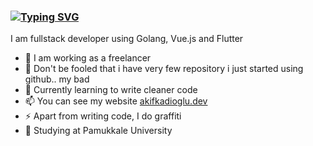 ### [![Typing SVG](https://readme-typing-svg.demolab.com?font=Gloria+Hallelujah&pause=1000&width=435&lines=Full+Stack+Web+Developer)](https://git.io/typing-svg)

I am fullstack developer using Golang, Vue.js and Flutter
- 🔭 I am working as a freelancer
- 🤔 Don't be fooled that i have very few repository i just started using github.. my bad
- 🌱 Currently learning to write cleaner code
- 📫 You can see my website [akifkadioglu.dev](https://www.akifkadioglu.dev/)
- ⚡ Apart from writing code, I do graffiti 
- 🏢 Studying at Pamukkale University
<!--
**akifkadioglu/akifkadioglu** is a ✨ _special_ ✨ repository because its `README.md` (this file) appears on your GitHub profile.

Here are some ideas to get you started:

- 🔭 I’m currently working on ...
- 🌱 I’m currently learning ...
- 👯 I’m looking to collaborate on ...
- 🤔 I’m looking for help with ...
- 💬 Ask me about ...
- 📫 How to reach me: ...
- 😄 Pronouns: ...
- ⚡ Fun fact: ...
-->

